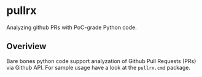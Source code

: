 # pullrx
Analyzing github PRs with PoC-grade Python code.

## Overiview
Bare bones python code support analyzation of Github Pull Requests (PRs) via Github API.
For sample usage have a look at the `pullrx.cmd` package.

